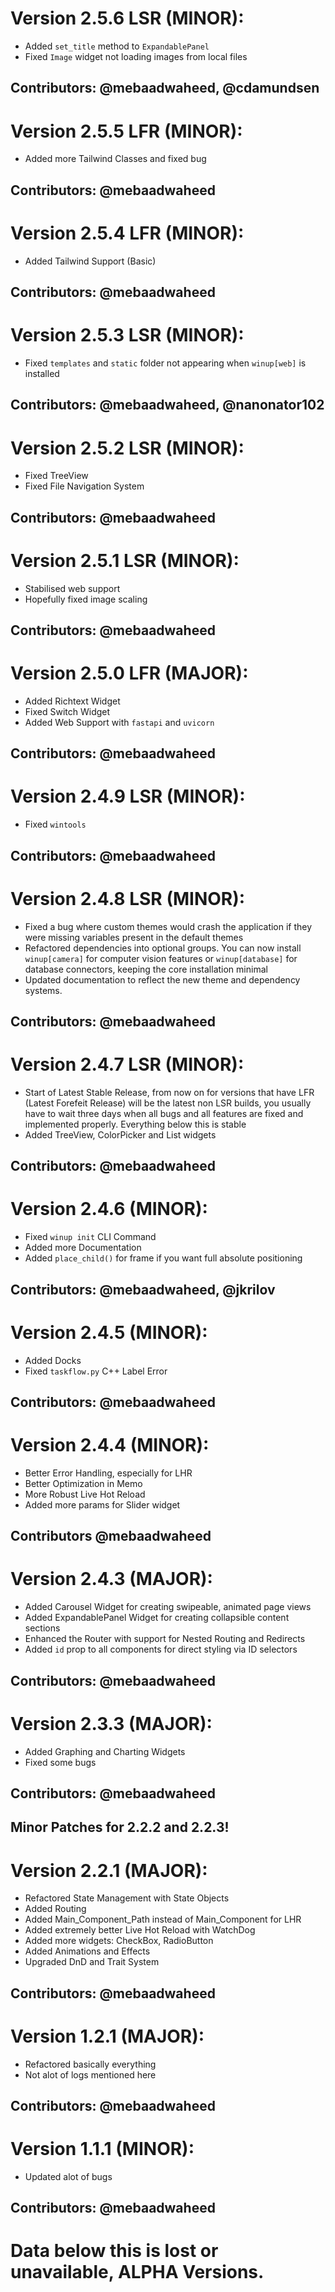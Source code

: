 # Version 2.5.6 LSR **(MINOR):**
- Added `set_title` method to `ExpandablePanel`
- Fixed `Image` widget not loading images from local files
## Contributors: @mebaadwaheed, @cdamundsen

# Version 2.5.5 LFR **(MINOR):**
- Added more Tailwind Classes and fixed bug
## Contributors: @mebaadwaheed

# Version 2.5.4 LFR **(MINOR):**
- Added Tailwind Support (Basic)
## Contributors: @mebaadwaheed

# Version 2.5.3 LSR **(MINOR):**
- Fixed `templates` and `static` folder not appearing when `winup[web]` is installed
## Contributors: @mebaadwaheed, @nanonator102

# Version 2.5.2 LSR **(MINOR):**
- Fixed TreeView
- Fixed File Navigation System
## Contributors: @mebaadwaheed

# Version 2.5.1 LSR **(MINOR):**
- Stabilised web support
- Hopefully fixed image scaling
## Contributors: @mebaadwaheed

# Version 2.5.0 LFR **(MAJOR):**
- Added Richtext Widget
- Fixed Switch Widget
- Added Web Support with `fastapi` and `uvicorn`
## Contributors: @mebaadwaheed

# Version 2.4.9 LSR **(MINOR):**
- Fixed `wintools`
## Contributors: @mebaadwaheed

# Version 2.4.8 LSR **(MINOR):**
- Fixed a bug where custom themes would crash the application if they were missing variables present in the default themes
- Refactored dependencies into optional groups. You can now install `winup[camera]` for computer vision features or `winup[database]` for database connectors, keeping the core installation minimal
- Updated documentation to reflect the new theme and dependency systems.
## Contributors: @mebaadwaheed

# Version 2.4.7 LSR **(MINOR):**
- Start of Latest Stable Release, from now on for versions that have LFR (Latest Forefeit Release) will be the latest non LSR builds, you usually have to wait three days when all bugs and all features are fixed and implemented properly. Everything below this is stable
- Added TreeView, ColorPicker and List widgets
## Contributors: @mebaadwaheed

# Version 2.4.6 **(MINOR):**
- Fixed `winup init` CLI Command
- Added more Documentation
- Added `place_child()` for frame if you want full absolute positioning
## Contributors: @mebaadwaheed, @jkrilov

# Version 2.4.5 **(MINOR):**
- Added Docks
- Fixed `taskflow.py` C++ Label Error
## Contributors: @mebaadwaheed

# Version 2.4.4 **(MINOR):**
- Better Error Handling, especially for LHR
- Better Optimization in Memo
- More Robust Live Hot Reload
- Added more params for Slider widget
## Contributors @mebaadwaheed

# Version 2.4.3 **(MAJOR):**
- Added Carousel Widget for creating swipeable, animated page views
- Added ExpandablePanel Widget for creating collapsible content sections
- Enhanced the Router with support for Nested Routing and Redirects
- Added `id` prop to all components for direct styling via ID selectors
## Contributors: @mebaadwaheed

# Version 2.3.3 **(MAJOR):**
- Added Graphing and Charting Widgets
- Fixed some bugs
## Contributors: @mebaadwaheed

## Minor Patches for 2.2.2 and 2.2.3!

# Version 2.2.1 **(MAJOR):**
- Refactored State Management with State Objects
- Added Routing
- Added Main_Component_Path instead of Main_Component for LHR
- Added extremely better Live Hot Reload with WatchDog
- Added more widgets: CheckBox, RadioButton
- Added Animations and Effects
- Upgraded DnD and Trait System
## Contributors: @mebaadwaheed

# Version 1.2.1 **(MAJOR):**
- Refactored basically everything
- Not alot of  logs mentioned here
## Contributors: @mebaadwaheed

# Version 1.1.1 **(MINOR):**
- Updated alot of bugs
## Contributors: @mebaadwaheed

# Data below this is lost or unavailable, ALPHA Versions.

